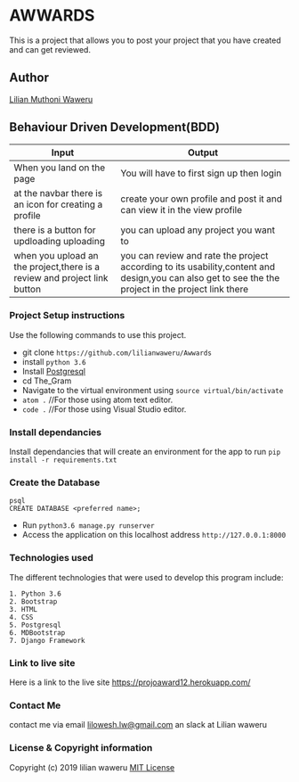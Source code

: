 # AWWARDS
This is a project that allows you to post your project that you have created and can get reviewed.

## Author
[Lilian Muthoni Waweru](https://github.com/lilianwaweru)

## Behaviour Driven Development(BDD)

| Input                                                 | Output                                                                      |
|-------------------------------------------------------|-----------------------------------------------------------------------------|
| When you land on the page                             | You will have to first sign up then login                                  |
| at the navbar there is an icon for creating a profile | create your own profile and post it and can view it in the view profile                                        |
| there is a button for updloading uploading               | you can upload any project you want to                                        |
| when you upload an the project,there is a review and project link button                             | you can review and rate the project according to its usability,content and design,you can also get to see the the project in the project link there   |



### Project Setup instructions
Use the following commands to use this project.
- git clone `https://github.com/lilianwaweru/Awwards`
- install `python 3.6`
- Install [Postgresql](https://www.postgresql.org/download/)
- cd The_Gram
- Navigate to the virtual environment using `source virtual/bin/activate`
- `atom .`  //For those using atom text editor.
- `code .`  //For those using Visual Studio editor.

### Install dependancies
Install dependancies that will create an environment for the app to run `pip install -r requirements.txt`
### Create the Database
```
psql
CREATE DATABASE <preferred name>;
```
- Run `python3.6 manage.py runserver`
- Access the application on this localhost address `http://127.0.0.1:8000`
### Technologies used
The different technologies that were used to develop this program include:
```
1. Python 3.6
2. Bootstrap
3. HTML
4. CSS
5. Postgresql
6. MDBootstrap
7. Django Framework
```
### Link to live site
Here is a link to the live site https://projoaward12.herokuapp.com/

### Contact Me
contact me via email lilowesh.lw@gmail.com an slack at Lilian waweru

### License  & Copyright information
Copyright (c) 2019 lilian waweru
[MIT License](./LICENSE)

